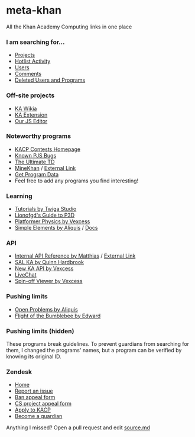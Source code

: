 # meta-khan

All the Khan Academy Computing links in one place

### I am searching for...
- [Projects](https://willard.fun/)
- [Hotlist Activity](https://khanalytics.herokuapp.com/)
- [Users](https://kasearch.learnerpages.com/)
- [Comments]()
- [Deleted Users and Programs](https://github.com/MatthiasPortzel/ka-hearth/wiki)

### Off-site projects
- [KA Wikia](https://khanacademy.fandom.com/wiki/Khan_Academy_Wiki)
- [KA Extension](https://chrome.google.com/webstore/detail/the-khan-academy-extensio/gniggljddhajnfbkjndcgnomkddfcial?hl)
- [Our JS Editor](https://ourjseditor.com/)

### Noteworthy programs
- [KACP Contests Homepage](https://www.khanacademy.org/cs/-/5745407636209664)
- [Known PJS Bugs](https://www.khanacademy.org/cs/-/6117906177359872)
- [The Ultimate TD](https://khanacademy.org/cs/i/6295872812679168)
- [MineKhan](https://www.khanacademy.org/cs/i/5647155001376768) / [External Link](https://willard.fun/minekhan)
- [Get Program Data](https://khanacademy.org/cs/i/6152415778373632)
- Feel free to add any programs you find interesting!

### Learning
- [Tutorials by Twiga Studio](https://www.khanacademy.org/cs/-/5912802022998016)
- [Lionofgd's Guide to P3D](https://www.khanacademy.org/cs/-/5449718509731840)
- [Platformer Physics by Vexcess](https://www.khanacademy.org/computer-programming/platformer-physics/5217723531345920)
- [Simple Elements by Aliquis](https://www.khanacademy.org/cs/-/5201788906799104) / [Docs](https://www.khanacademy.org/cs/i/4703771890335744)

### API
- [Internal API Reference by Matthias](https://www.khanacademy.org/cs/-/6389992281473024) / [External Link](https://lukekrikorian.github.io/api-docs/)
- [SAL KA by Quinn Hardbrook](https://www.khanacademy.org/cs/-/5414181885788160)
- [New KA API by Vexcess](https://www.khanacademy.org/cs/-/5236998489030656)
- [LiveChat](https://www.khanacademy.org/cs/-/5175255520051200)
- [Spin-off Viewer by Vexcess](https://www.khanacademy.org/cs/-/5931097750814720)

### Pushing limits
- [Open Problems by Aliquis](https://www.khanacademy.org/cs/-/6058668928843776)
- [Flight of the Bumblebee by Edward](https://www.khanacademy.org/cs/-/5193345356677120)

### Pushing limits (hidden) <!-- HASHES START -->
These programs break guidelines. To prevent guardians from searching for them, I changed the programs' names, but a program can be verified by knowing its original ID.
<!-- INSERT SECRET FILE HERE -->
<!-- HASHES END -->

### Zendesk
- [Home](https://support.khanacademy.org/hc/en-us)
- [Report an issue](https://support.khanacademy.org/hc/en-us/requests/new?ticket_form_id=261008)
- [Ban appeal form](https://docs.google.com/forms/d/e/1FAIpQLSfT5mvSaMjLi9KoD3eKeypijof_2-t4__howlKHQiu2Voy9KQ/viewform)
- [CS project appeal form](https://docs.google.com/forms/d/e/1FAIpQLSe8sOJPtzuYKxO12juR-G_7hFJXW-Jkt_zLD3JxMg3FuGvX5w/viewform)
- [Apply to KACP](https://support.khanacademy.org/hc/en-us/articles/115003791172)
- [Become a guardian](https://support.khanacademy.org/hc/en-us/articles/202912080-How-can-I-become-a-Guardian-and-what-does-this-entail-)

Anything I missed? Open a pull request and edit [source.md](https://github.com/kqwq/meta-khan/blob/master/source.md)